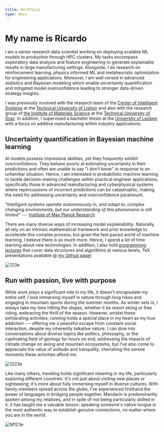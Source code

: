 ```yaml
---
title: Portfolio
type: docs
---
```


# **My name is Ricardo**

I am a senior research data scientist working on deploying scalable ML models to production through HPC clusters. My tasks encompass exploratory data analysis and feature engineering to generate explainable results in large manufacturing settings. Alongside, I do research on reinforcement learning, physics informed ML and metaheuristic optimization for engineering applications. Moreover, I am well versed in advanced statistics and Bayesian modeling which enable uncertainty quantification and mitigated model overconfidence leading to stronger data-driven strategy insights.

I was previously involved with the research team of the [Center of Intelligent Systems](https://csi.idmec.tecnico.ulisboa.pt/) at the [Technical University of Lisbon](https://tecnico.ulisboa.pt/en/) and also with the research group of [the Institute of Materials Science](https://www.tugraz.at/institute/imat/home) at the [Technical University of Graz](https://www.tugraz.at/en/home). In addition, I supervised a bachelor thesis at the [University of Leoben](https://www.unileoben.ac.at/en/) with a focus on additive manufacturing within industry applications.

## **Uncertainty quantification in Bayesian machine learning**

AI models possess impressive abilities, yet they frequently exhibit overconfidence. They behave poorly at estimating uncertainty in their predictions and often are unable to say "I don’t know" in response to an unfamiliar situation. Hence, I am interested in probabilistic machine learning to tackle decision-making challenges within practical engineer applications, specifically those in advanced manufacturing and cyberphysical systems where repercussions of incorrect predictions can be catastrophic, making the need for addressing uncertainty and overconfidence paramount.

*"Intelligent systems operate autonomously in, and adapt to, complex changing environments, but our understanding of this phenomena is still limited"* --- [Institute of Max Planck Research](https://imprs.is.mpg.de/)

There are many diverse ways of increasing model explainability. Naturally, all rely on an intrinsic mathematical framework and prior knowledge to accelerate this complex process, but given the fast-paced world of machine learning, I believe there is so much more. Hence, I spend a lot of time learning about new technologies. In addition, I also hold [programming lectures](https://ricardochin.com/docs/lectures/) that cover data structures and algorithms at various levels, TeX presentations available @ [my Github page!](https://github.com/roaked/programming-lectures)

![123e](https://live.staticflickr.com/65535/53351935583_2203c22f2f_c.jpg)

## **Run with passion, live with purpose**

While work plays a significant role in my life, it doesn't encapsulate my entire self. I love immersing myself in nature through long hikes and engaging in mountain sports during the summer months. As winter sets in, I always take my time hitting the slopes, whether it be resort skiing or free riding, embracing the thrill of the season. However, amidst these exhilarating activities, running holds a special place in my heart as my true addiction  --- offering me a peaceful escape from constant social interaction, despite my inherently talkative nature. I can dive into conversations about diverse topics like politics, philosophy, or the captivating field of geology for hours on end, addressing the impacts of climate change on skiing and mountain ecosystems, but I've also come to appreciate the value of solitude and tranquility, cherishing the serene moments these activities afford me.

![1223e](https://live.staticflickr.com/65535/53508758200_1562f1d34e_c.jpg)

Like many others, traveling holds significant meaning in my life, particularly exploring different countries.  It's not just about visiting new places or sightseeing; it's more about fully immersing myself in diverse cultures. With family members spread across the globe, I've experienced firsthand the power of languages in bridging people together. Mandarin is predominantly spoken among my relatives, and in spite of not being particularly skilled in it, it has taught me a valuable lesson: speaking someone's native tongue is the most authentic way to establish genuine connections, no matter where you are in the world.

![M123e](https://live.staticflickr.com/65535/53343069030_6d4e5837cd_c.jpg)


